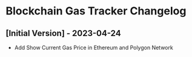# Blockchain Gas Tracker Changelog

## [Initial Version] - 2023-04-24
 - Add Show Current Gas Price in Ethereum and Polygon Network